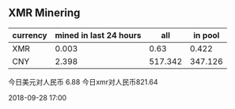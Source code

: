 ## XMR Minering

|currency|mined in last 24 hours|all|in pool|
|---|---|---|---|
|XMR|0.003|0.63|0.422|
|CNY|2.398|517.342|347.126|

今日美元对人民币 6.88	今日xmr对人民币821.64


2018-09-28 17:00